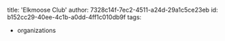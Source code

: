 title: 'Elkmoose Club'
author: 7328c14f-7ec2-4511-a24d-29a1c5ce23eb
id: b152cc29-40ee-4c1b-a0dd-4ff1c010db9f
tags:
  - organizations
